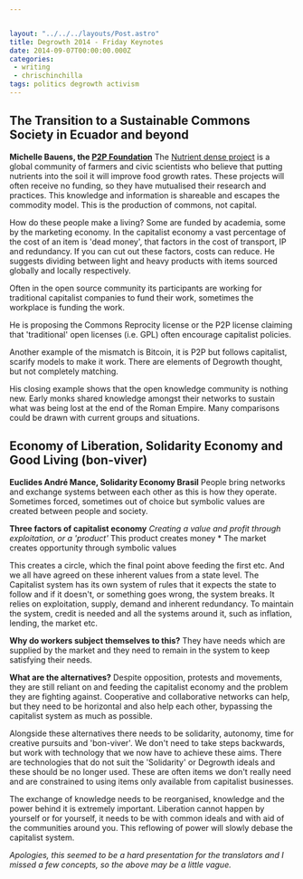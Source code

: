 ```yaml
---


layout: "../../../layouts/Post.astro"
title: Degrowth 2014 - Friday Keynotes
date: 2014-09-07T00:00:00.000Z
categories:
 - writing
 - chrischinchilla
tags: politics degrowth activism
---
```


## The Transition to a Sustainable Commons Society in Ecuador and beyond

**Michelle Bauens, the [P2P Foundation](https://p2pfoundation.net/)** The [Nutrient dense project](https://nutrientdenseproject.com/) is a global community of farmers and civic scientists who believe that putting nutrients into the soil it will improve food growth rates. These projects will often receive no funding, so they have mutualised their research and practices. This knowledge and information is shareable and escapes the commodity model. This is the production of commons, not capital.

How do these people make a living? Some are funded by academia, some by the marketing economy. In the capitalist economy a vast percentage of the cost of an item is 'dead money', that factors in the cost of transport, IP and redundancy. If you can cut out these factors, costs can reduce. He suggests dividing between light and heavy products with items sourced globally and locally respectively.

Often in the open source community its participants are working for traditional capitalist companies to fund their work, sometimes the workplace is funding the work.

He is proposing the Commons Reprocity license or the P2P license claiming that 'traditional' open licenses (i.e. GPL) often encourage capitalist policies.

Another example of the mismatch is Bitcoin, it is P2P but follows capitalist, scarify models to make it work. There are elements of Degrowth thought, but not completely matching.

His closing example shows that the open knowledge community is nothing new. Early monks shared knowledge amongst their networks to sustain what was being lost at the end of the Roman Empire. Many comparisons could be drawn with current groups and situations.

## Economy of Liberation, Solidarity Economy and Good Living (bon-viver)

**Euclides André Mance, Solidarity Economy Brasil** People bring networks and exchange systems between each other as this is how they operate. Sometimes forced, sometimes out of choice but symbolic values are created between people and society.

**Three factors of capitalist economy** _Creating a value and profit through exploitation, or a 'product'_ This product creates money * The market creates opportunity through symbolic values

This creates a circle, which the final point above feeding the first etc. And we all have agreed on these inherent values from a state level. The Capitalist system has its own system of rules that it expects the state to follow and if it doesn't, or something goes wrong, the system breaks. It relies on exploitation, supply, demand and inherent redundancy. To maintain the system, credit is needed and all the systems around it, such as inflation, lending, the market etc.

**Why do workers subject themselves to this?** They have needs which are supplied by the market and they need to remain in the system to keep satisfying their needs.

**What are the alternatives?** Despite opposition, protests and movements, they are still reliant on and feeding the capitalist economy and the problem they are fighting against. Cooperative and collaborative networks can help, but they need to be horizontal and also help each other, bypassing the capitalist system as much as possible.

Alongside these alternatives there needs to be solidarity, autonomy, time for creative pursuits and 'bon-viver'. We don't need to take steps backwards, but work with technology that we now have to achieve these aims. There are technologies that do not suit the 'Solidarity' or Degrowth ideals and these should be no longer used. These are often items we don't really need and are constrained to using items only available from capitalist businesses.

The exchange of knowledge needs to be reorganised, knowledge and the power behind it is extremely important. Liberation cannot happen by yourself or for yourself, it needs to be with common ideals and with aid of the communities around you. This reflowing of power will slowly debase the capitalist system.

_Apologies, this seemed to be a hard presentation for the translators and I missed a few concepts, so the above may be a little vague._
